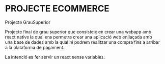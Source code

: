 # PROJECTE ECOMMERCE 
Projecte GrauSuperior

Projecte final de grau superior que consisteix en crear una webapp amb react native la qual ens permetra crear una aplicació web enllaçada amb una
base de dades amb la qual hi podrem realitzar una compra fins a arribar a la plataforma de pagament. 

La intenció es fer servir un react sense variables.